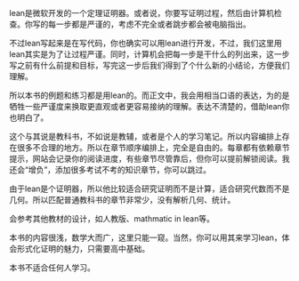 lean是微软开发的一个定理证明器。或者说，你要写证明过程，然后由计算机检查。你写的每一步都是严谨的，考虑不完全或者跳步都会被电脑指出。

不过lean写起来是在写代码，你也确实可以用lean进行开发，不过，我们这里用lean其实是为了让过程严谨。同时，计算机会把每一步是干什么的列出来，这一步写之前有什么前提和目标，写完这一步后我们得到了个什么新的小结论，方便我们理解。

所以本书的例题和练习都是用lean的。而正文中，我会用相当口语的表达，为的是牺牲一些严谨度来换取更直观或者更容易接纳的理解。表达不清楚的，借助lean你也明白了。

这个与其说是教科书，不如说是教辅，或者是个人的学习笔记。所以内容编排上存在很多不合理的地方。所以在章节顺序编排上，完全是自由的。每章都有依赖章节提示，网站会记录你的阅读进度，有些章节尽管靠后，但你可以提前解锁阅读。我还会“增负”，添加很多考试不考的知识章节，你可以跳过。

由于lean是个证明器，所以他比较适合研究证明而不是计算，适合研究代数而不是几何。所以匹配普通教科书的章节非常少，没有解析几何、统计。

会参考其他教材的设计，如人教版、mathmatic in lean等。

本书的内容很浅，数学大而广，这里只能一窥。当然，你可以用其来学习lean，体会形式化证明的魅力，只需要高中基础。

本书不适合任何人学习。
